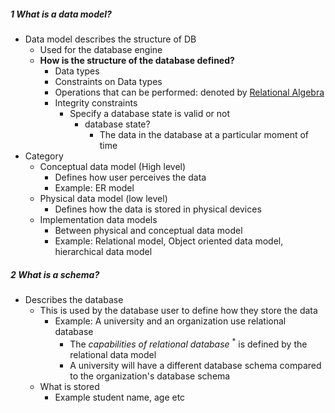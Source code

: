 ##### 1 What is a data model?
- Data model describes the structure of DB
	- Used for the database engine
	- **How is the structure of the database defined?**
		- Data types
		- Constraints on Data types
		- Operations that can be performed: denoted by [Relational Algebra](1.3%20Relational%20Algebra.md)
		- Integrity constraints
			- Specify a database state is valid or not
				- database state?
					- The data in the database at a particular moment of time
- Category
	- Conceptual data model (High level)
		- Defines how user perceives the data
		- Example: ER model
	- Physical data model (low level)
		- Defines how the data is stored in physical devices
	- Implementation data models
		- Between physical and conceptual data model
		- Example: Relational model, Object oriented data model, hierarchical data model

##### 2 What is a schema?
- Describes the database
	- This is used by the database user to define how they store the data
		- Example: A university and an organization use relational database
			- The *capabilities of relational database* <sup>*</sup> is defined by the relational data model
			- A university will have a different database schema compared to the organization's database schema 
	- What is stored
		- Example student name, age etc